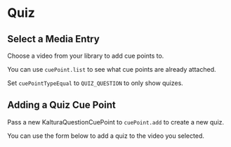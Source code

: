 <!--METADATA
{
  "icon": "columns",
  "sortOrder": 250,
  "tags": [
    "cuePoint"
  ],
  "keywords": [],
  "summary": "Learn how to create a quiz and display it during playback"
}
-->

# Quiz


## Select a Media Entry
Choose a video from your library to add cue points to.

You can use ```cuePoint.list``` to see what cue points are already attached.

Set `cuePointTypeEqual` to `QUIZ_QUESTION` to only show quizes.

<!--APICALL
{
  "method": "get",
  "path": "/service/cuepoint_cuepoint/action/list",
  "parameters": [
    {
      "name": "filter[entryIdEqual]",
      "dynamicEnum": {
        "path": "/service/media/action/list",
        "method": "get",
        "parameters": [],
        "array": "objects",
        "label": "name",
        "value": "id"
      }
    },
    {
      "name": "filter[cuePointTypeEqual]",
      "default": "quiz.QUIZ_QUESTION",
      "hidden": false
    }
  ]
}
-->

## Adding a Quiz Cue Point
Pass a new KalturaQuestionCuePoint to `cuePoint.add` to create a new quiz.

You can use the form below to add a quiz to the video you selected.

<!--APICALL
{
  "method": "get",
  "path": "/service/cuepoint_cuepoint/action/add",
  "parameters": [
    {
      "name": "cuePoint[objectType]",
      "x-consoleDefault": "KalturaQuestionCuePoint",
      "hidden": true
    },
    {
      "name": "cuePoint[entryId]",
      "hidden": true,
      "dynamicValue": {
        "fromStep": 0,
        "answer": "filter[entryIdEqual]"
      }
    },
    {
      "name": "cuePoint[question]"
    },
    {
      "name": "cuePoint[explanation]"
    },
    {
      "name": "cuePoint[startTime]"
    }
  ]
}
-->